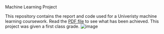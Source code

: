 Machine Learning Project

This repository contains the report and code used for a Univeristy machine learning coursework. Read the [PDF file](cw_ia21629.pdf)  to see what has been achieved.
This project was given a first class grade.
![image](https://github.com/user-attachments/assets/4283d71f-2d38-424e-bc2d-f3b8134728ee)

